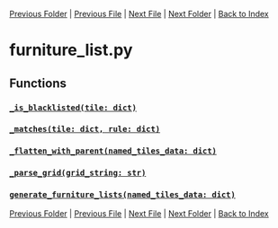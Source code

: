 [Previous Folder](../items/item_article.md) | [Previous File](fuel_list.md) | [Next File](furniture_surfaces_list.md) | [Next Folder](../objects/components.md) | [Back to Index](../../index.md)

# furniture_list.py

## Functions

### [`_is_blacklisted(tile: dict)`](https://github.com/Vaileasys/pz-wiki_parser/blob/main/scripts/lists/furniture_list.py#L383)
### [`_matches(tile: dict, rule: dict)`](https://github.com/Vaileasys/pz-wiki_parser/blob/main/scripts/lists/furniture_list.py#L416)
### [`_flatten_with_parent(named_tiles_data: dict)`](https://github.com/Vaileasys/pz-wiki_parser/blob/main/scripts/lists/furniture_list.py#L434)
### [`_parse_grid(grid_string: str)`](https://github.com/Vaileasys/pz-wiki_parser/blob/main/scripts/lists/furniture_list.py#L444)
### [`generate_furniture_lists(named_tiles_data: dict)`](https://github.com/Vaileasys/pz-wiki_parser/blob/main/scripts/lists/furniture_list.py#L452)


[Previous Folder](../items/item_article.md) | [Previous File](fuel_list.md) | [Next File](furniture_surfaces_list.md) | [Next Folder](../objects/components.md) | [Back to Index](../../index.md)
